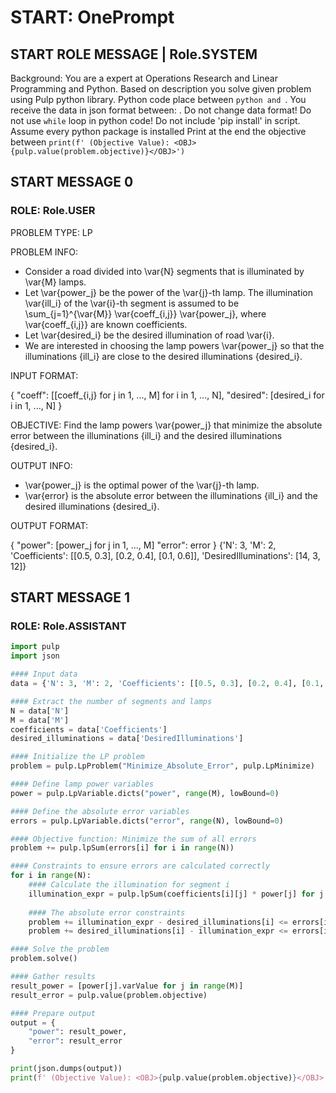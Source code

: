 # START: OnePrompt 
## START ROLE MESSAGE | Role.SYSTEM 
Background: You are a expert at Operations Research and Linear Programming and Python. Based on description you solve given problem using Pulp python library. Python code place between ```python and ```. You receive the data in json format between: <DATA></DATA>. Do not change data format! Do not use `while` loop in python code! Do not include 'pip install' in script. Assume every python package is installed Print at the end the objective between <OBJ></OBJ> `print(f' (Objective Value): <OBJ>{pulp.value(problem.objective)}</OBJ>')`  
## START MESSAGE 0 
### ROLE: Role.USER
<DESCRIPTION>
PROBLEM TYPE: LP

PROBLEM INFO: 

- Consider a road divided into \var{N} segments that is illuminated by \var{M} lamps.
- Let \var{power_j} be the power of the \var{j}-th lamp. The illumination \var{ill_i} of the \var{i}-th segment is assumed to be \sum_{j=1}^{\var{M}} \var{coeff_{i,j}} \var{power_j}, where \var{coeff_{i,j}} are known coefficients.
- Let \var{desired_i} be the desired illumination of road \var{i}. 
- We are interested in choosing the lamp powers \var{power_j} so that the illuminations {ill_i} are close to the desired illuminations {desired_i}. 

INPUT FORMAT: 

{
    "coeff": [[coeff_{i,j} for j in 1, ..., M] for i in 1, ..., N],
    "desired": [desired_i for i in 1, ..., N]
}

OBJECTIVE: Find the lamp powers \var{power_j} that minimize the absolute error between the illuminations {ill_i} and the desired illuminations {desired_i}.

OUTPUT INFO:

- \var{power_j} is the optimal power of the \var{j}-th lamp.
- \var{error} is the absolute error between the illuminations {ill_i} and the desired illuminations {desired_i}.

OUTPUT FORMAT:

{
    "power": [power_j for j in 1, ..., M]
    "error": error
}
</DESCRIPTION>
<DATA>
{'N': 3, 'M': 2, 'Coefficients': [[0.5, 0.3], [0.2, 0.4], [0.1, 0.6]], 'DesiredIlluminations': [14, 3, 12]}</DATA>


## START MESSAGE 1 
### ROLE: Role.ASSISTANT
```python
import pulp
import json

#### Input data
data = {'N': 3, 'M': 2, 'Coefficients': [[0.5, 0.3], [0.2, 0.4], [0.1, 0.6]], 'DesiredIlluminations': [14, 3, 12]}

#### Extract the number of segments and lamps
N = data['N']
M = data['M']
coefficients = data['Coefficients']
desired_illuminations = data['DesiredIlluminations']

#### Initialize the LP problem
problem = pulp.LpProblem("Minimize_Absolute_Error", pulp.LpMinimize)

#### Define lamp power variables
power = pulp.LpVariable.dicts("power", range(M), lowBound=0)

#### Define the absolute error variables
errors = pulp.LpVariable.dicts("error", range(N), lowBound=0)

#### Objective function: Minimize the sum of all errors
problem += pulp.lpSum(errors[i] for i in range(N))

#### Constraints to ensure errors are calculated correctly
for i in range(N):
    #### Calculate the illumination for segment i
    illumination_expr = pulp.lpSum(coefficients[i][j] * power[j] for j in range(M))
    
    #### The absolute error constraints
    problem += illumination_expr - desired_illuminations[i] <= errors[i]
    problem += desired_illuminations[i] - illumination_expr <= errors[i]

#### Solve the problem
problem.solve()

#### Gather results
result_power = [power[j].varValue for j in range(M)]
result_error = pulp.value(problem.objective)

#### Prepare output
output = {
    "power": result_power,
    "error": result_error
}

print(json.dumps(output))
print(f' (Objective Value): <OBJ>{pulp.value(problem.objective)}</OBJ>')
```

